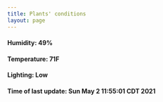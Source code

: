 ```yaml
---
title: Plants' conditions
layout: page
---
```



#### Humidity: 49%
#### Temperature: 71F
#### Lighting: Low
#### Time of last update: Sun May  2 11:55:01 CDT 2021
